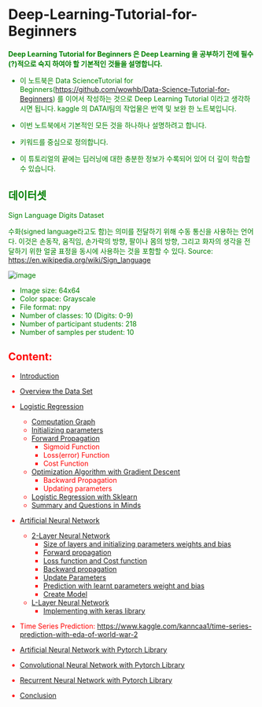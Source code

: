 # Deep-Learning-Tutorial-for-Beginners

<font color='green'>
    
**Deep Learning Tutorial for Beginners 은 Deep Learning 을 공부하기 전에 필수(?)적으로 숙지 하여야 할 기본적인 것들을 설명합니다.** 
    
* 이 노트북은 Data ScienceTutorial for Beginners(https://github.com/wowhb/Data-Science-Tutorial-for-Beginners) 를 이어서 작성하는 것으로 Deep Learning Tutorial 이라고 생각하시면 됩니다. kaggle 의 DATAI팀의 작업물은 번역 및 보완 한 노트북입니다.
    
* 이번 노트북에서 기본적인 모든 것을 하나하나 설명하려고 합니다.     
* 키워드를 중심으로 정의합니다.
* 이 튜토리얼의 끝에는 딥러닝에 대한 충분한 정보가 수록되어 있어 더 깊이 학습할 수 있습니다.


## 데이터셋 

Sign Language Digits Dataset

수화(signed language라고도 함)는 의미를 전달하기 위해 수동 통신을 사용하는 언어다. 이것은 손동작, 움직임, 손가락의 방향, 팔이나 몸의 방향, 그리고 화자의 생각을 전달하기 위한 얼굴 표정을 동시에 사용하는 것을 포함할 수 있다. 
Source: https://en.wikipedia.org/wiki/Sign_language

![image](https://user-images.githubusercontent.com/55519278/78900950-90c7c500-7ab2-11ea-977a-6f53efcd03f4.png)

* Image size: 64x64
* Color space: Grayscale
* File format: npy
* Number of classes: 10 (Digits: 0-9)
* Number of participant students: 218
* Number of samples per student: 10

<font color='red'>
  
## Content:
  
  
  
  
  
* [Introduction](#1)
* [Overview the Data Set](#2)
* [Logistic Regression](#3)
    * [Computation Graph](#4)
    * [Initializing parameters](#5)
    * [Forward Propagation](#6)
        * Sigmoid Function
        * Loss(error) Function
        * Cost Function
    * [Optimization Algorithm with Gradient Descent](#7)
        * Backward Propagation
        * Updating parameters
    * [Logistic Regression with Sklearn](#8)
    * [Summary and Questions in Minds](#9)
    
* [Artificial Neural Network](#10)
    * [2-Layer Neural Network](#11)
        * [Size of layers and initializing parameters weights and bias](#12)
        * [Forward propagation](#13)
        * [Loss function and Cost function](#14)
        * [Backward propagation](#15)
        * [Update Parameters](#16)
        * [Prediction with learnt parameters weight and bias](#17)
        * [Create Model](#18)
    * [L-Layer Neural Network](#19)
        * [Implementing with keras library](#22)
* Time Series Prediction: https://www.kaggle.com/kanncaa1/time-series-prediction-with-eda-of-world-war-2
* [Artificial Neural Network with Pytorch Library](#23)
* [Convolutional Neural Network with Pytorch Library](#24)
* [Recurrent Neural Network with Pytorch Library](#25)
* [Conclusion](#20)

